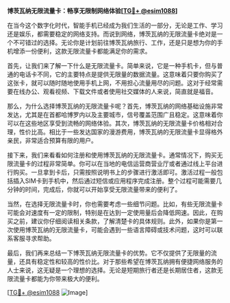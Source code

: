 **博茨瓦纳无限流量卡：畅享无限制网络体验[[TG💪+ @esim1088](https://t.me/s/esim1088)]**

在当今这个数字化时代，智能手机已经成为我们生活的一部分，无论是工作、学习还是娱乐，都需要稳定的网络支持。而说到网络，博茨瓦纳的无限流量卡绝对是一个不可错过的选择。无论你是计划前往博茨瓦纳旅行、工作，还是只是想为你的手机增添一份便利，这款无限流量卡都能满足你的需求。

首先，让我们来了解一下什么是无限流量卡。简单来说，它是一种手机卡，但与普通的电话卡不同，它的主要特点是提供无限量的数据流量。这意味着只要你购买了这张卡，就可以随时随地使用手机上网，不用担心流量用尽的问题。这对于经常需要在线办公、观看视频、下载文件或者使用社交媒体的人来说，简直就是福音。

那么，为什么选择博茨瓦纳的无限流量卡呢？首先，博茨瓦纳的网络基础设施非常发达，尤其是在首都哈博罗内以及主要城市，信号覆盖范围广且稳定。这意味着你可以在这些地区享受到流畅的网络体验。其次，博茨瓦纳的无限流量卡价格相对合理，性价比高。相比于一些发达国家的漫游费用，博茨瓦纳的无限流量卡显得格外亲民，非常适合预算有限的用户。

接下来，我们来看看如何注册和使用博茨瓦纳的无限流量卡。通常情况下，购买无限流量卡的过程非常简单。你可以在当地的电信运营商营业厅或者通过线上平台进行购买。一旦拿到卡后，只需按照说明书上的步骤进行激活即可。激活过程一般包括插入SIM卡到手机中，然后通过短信或应用程序完成注册。整个过程可能需要几分钟的时间，完成后，你就可以开始享受无限流量带来的便利了。

当然，在选择无限流量卡时，你也需要考虑一些细节问题。比如，有些无限流量卡可能会对速度有一定的限制，特别是在达到一定使用量后会降低网速。因此，在购买之前，建议你仔细阅读相关条款，了解清楚卡的具体规则。此外，如果你是第一次使用博茨瓦纳的无限流量卡，可能会遇到一些语言障碍或技术问题，这时可以联系客服寻求帮助。

最后，我们再来总结一下博茨瓦纳无限流量卡的优势。它不仅提供了无限量的流量，还具有稳定性和较高的性价比。对于那些希望在博茨瓦纳拥有便捷网络服务的人士来说，这无疑是一个理想的选择。无论是短期旅行者还是长期居住者，这款无限流量卡都能为你带来极大的便利。

[[TG💪+ @esim1088](https://t.me/s/esim1088) ![Image](https://i.postimg.cc/4NQfJmqS/Snipaste-2025-05-13-00-14-12.png)]